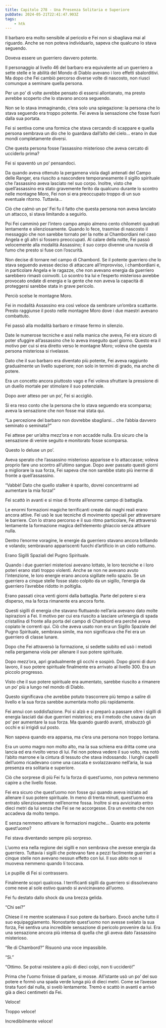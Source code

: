 ```yaml
---
title: Capitolo 278 - Una Presenza Solitaria e Superiore
pubDate: 2024-05-21T22:41:47.903Z
tags:
    - htk
---
```


Il barbaro era molto sensibile al pericolo e Fei non si sbagliava mai al riguardo. Anche se non poteva individuarlo, sapeva che qualcuno lo stava seguendo.


Doveva essere un guerriero davvero potente.

Il personaggio al livello 46 del barbaro era equivalente ad un guerriero a sette stelle e le abilità del Mondo di Diablo avevano i loro effetti sbalorditivi. Ma dopo che Fei cambiò percorso diverse volte di nascosto, non riuscì comunque a seminare quella persona.

Per un po’ di volte avrebbe pensato di essersi allontanato, ma presto avrebbe scoperto che lo stavano ancora seguendo.

Non se lo stava immaginando, c’era solo una spiegazione: la persona che lo stava seguendo era troppo potente. Fei aveva la sensazione che fosse fuori dalla sua portata.

Fei si sentiva come una formica che stava cercando di scappare e quella persona sembrava un dio che lo guardava dall’alto del cielo… erano in due mondi completamente diversi.

Che questa persona fosse l’assassino misterioso che aveva cercato di ucciderlo prima?

Fei si spaventò un po’ pensandoci.

Da quando aveva ottenuto la pergamena viola dagli antenati del Campo delle Ranger, era riuscito a nascondere temporaneamente il sigillo spirituale che l’assassino aveva lasciato nel suo corpo. Inoltre, visto che quell’assassino era stato gravemente ferito da qualcuno durante lo scontro nelle montagne Moro, Fei non si era preoccupato troppo di un suo eventuale ritorno. Tuttavia…

Ciò che calmò un po’ Fei fu il fatto che questa persona non aveva lanciato un attacco, si stava limitando a seguirlo.

Poi Fei camminò per l’intero campo ampio almeno cento chilometri quadrati lentamente e silenziosamente. Quando lo fece, trasmise di nascosto il messaggio che non sarebbe tornato per la notte ai Chambordiani nel caso Angela e gli altri si fossero preoccupati. Al calare della notte, Fei passò velocemente alla modalità Assassino; il suo corpo divenne una nuvola di fumo che presto si fuse con l’oscurità.

Non decise di tornare nel campo di Chambord. Se il potente guerriero che lo stava seguendo avesse deciso di attaccare all’improvviso, i chambordiani e, in particolare Angela e le ragazze, che non avevano energia da guerriero sarebbero rimasti coinvolti. Lo scontro tra lui e l’esperto misterioso avrebbe provocato ondate di energia e la gente che non aveva la capacità di proteggersi sarebbe stata in grave pericolo.

Perciò scelse le montagne Moro.

Fei in modalità Assassino era così veloce da sembrare un’ombra scattante. Presto raggiunse il posto nelle montagne Moro dove i due maestri avevano combattuto.

Fei passò alla modalità barbaro e rimase fermo in silenzio.

Date le numerose tecniche e assi nella manica che aveva, Fei era sicuro di poter sfuggire all’assassino che lo aveva inseguito quel giorno. Questo era il motivo per cui si era diretto verso le montagne Moro; voleva che questa persona misteriosa si rivelasse.

Dato che il suo barbaro era diventato più potente, Fei aveva raggiunto gradualmente un livello superiore; non solo in termini di grado, ma anche di potere.

Era un concetto ancora piuttosto vago e Fei voleva sfruttare la pressione di un duello mortale per stimolare il suo potenziale.

Dopo aver atteso per un po’, Fei si accigliò.

Si era reso conto che la persona che lo stava seguendo era scomparsa; aveva la sensazione che non fosse mai stata qui.

“La percezione del barbaro non dovrebbe sbagliarsi… che l’abbia davvero seminato o seminata?”

Fei attese per un’altra mezz’ora e non accadde nulla. Era sicuro che la sensazione di venire seguito e monitorato fosse scomparsa.

Questo lo deluse un po’.

Aveva sperato che l’assassino misterioso apparisse e lo attaccasse; voleva proprio fare uno scontro all’ultimo sangue. Dopo aver passato questi giorni a migliorare la sua forza, Fei sapeva che non sarebbe stato più inerme di fronte a quell’assassino.

“Vabbè! Dato che quello stalker è sparito, dovrei concentrarmi ad aumentare la mia forza!”

Fei scattò in avanti e si mise di fronte all’enorme campo di battaglia.

Le enormi formazioni magiche terrificanti create dai maghi reali erano ancora attive. Fei usò le sue tecniche di movimento speciali per attraversare le barriere. Con lo strano percorso e il suo ritmo particolare, Fei attraversò lentamente la formazione magica dell’elemento ghiaccio senza attivare nulla.

Dentro l’enorme voragine, le energie da guerriero stavano ancora brillando e volando; sembravano appariscenti fuochi d’artificio in un cielo notturno.

Erano Sigilli Spaziali del Pugno Spirituale.

Quando i due guerrieri misteriosi avevano lottato, le loro tecniche e i loro poteri erano stati troppo violenti. Anche se non ne avevano avuto l’intenzione, le loro energie erano ancora sigillate nello spazio. Se un guerriero a cinque stelle fosse stato colpito da un sigillo, l’energia da guerriero l’avrebbe ridotto in poltiglia.

Erano passati circa venti giorni dalla battaglia. Parte del potere si era disperso, ma la forza rimanente era ancora forte.

Questi sigilli di energia che stavano fluttuando nell’aria avevano dato molte ispirazioni a Fei. Il motivo per cui era riuscito a lasciare un’energia di spada cristallina di fronte alla porta del campo di Chambord era perché aveva copiato le correnti qui. Ciò che aveva usato non era un Sigillo Spaziale del Pugno Spirituale, sembrava simile, ma non significava che Fei era un guerriero di classe lunare.

Dopo che Fei attraversò la formazione, si sedette subito ed usò i metodi nella pergamena viola per allenare il suo potere spirituale.

Dopo mezz’ora, aprì gradualmente gli occhi e sospirò. Dopo giorni di duro lavoro, il suo potere spirituale finalmente era arrivato al livello 300. Era un piccolo progresso.

Visto che il suo potere spirituale era aumentato, sarebbe riuscito a rimanere un po’ più a lungo nel mondo di Diablo.

Questo significava che avrebbe potuto trascorrere più tempo a salire di livello e la sua forza sarebbe aumentata molto più rapidamente.

Fei annuì con soddisfazione. Poi si alzò e si preparò a passare oltre i sigilli di energia lasciati dai due guerrieri misteriosi; era il metodo che usava da un po’ per aumentare la sua forza. Ma quando guardò avanti, strabuzzò gli occhi e si irrigidì sul posto.

Non sapeva quando era apparsa, ma c’era una persona non troppo lontana.

Era un uomo magro non molto alto, ma la sua schiena era dritta come una lancia ed era rivolto verso di lui. Fei non poteva vedere il suo volto, ma notò l’abito marrone e la cintura di tessuto che stava indossando. I lunghi capelli dell’uomo ricadevano come una cascata e svolazzavano nell’aria, la sua presenza era solitaria e superiore.

Ciò che sorprese di più Fei fu la forza di quest’uomo, non poteva nemmeno capire a che livello fosse.

Fei era sicuro che quest’uomo non fosse qui quando aveva iniziato ad allenare il suo potere spirituale. In meno di trenta minuti, quest’uomo era entrato silenziosamente nell’enorme fossa. Inoltre si era avvicinato entro dieci metri da lui senza che Fei se ne accorgesse. Era un evento che non accadeva da molto tempo.

E senza nemmeno attivare le formazioni magiche… Quanto era potente quest’uomo?

Fei stava diventando sempre più sorpreso.

L’uomo era nella regione dei sigilli e non sembrava che avesse energia da guerriero. Tuttavia i sigilli che potevano fare a pezzi facilmente guerrieri a cinque stelle non avevano nessun effetto con lui. Il suo abito non si muoveva nemmeno quando li toccava.

Le pupille di Fei si contrassero.

Finalmente scoprì qualcosa. I terrificanti sigilli da guerriero si dissolvevano come neve al sole estivo quando si avvicinavano all’uomo.

Fei fu destato dallo shock da una brezza gelida.

“Chi sei?”

Chiese il re mentre scatenava il suo potere da barbaro. Evocò anche tutto il suo equipaggiamento. Nonostante quest’uomo non avesse svelato la sua forza, Fei sentiva una incredibile sensazione di pericolo provenire da lui. Era una sensazione ancora più intensa di quella che gli aveva dato l’assassino misterioso.

“Re di Chambord?” Risuonò una voce impassibile.

“Sì.”

“Ottimo. Se potrai resistere a più di dieci colpi, non ti ucciderò!”

Prima che l’uomo finisse di parlare, si mosse. All’istante usò un po’ del suo potere e formò una spada verde lunga più di dieci metri. Come se l’avesse tirata fuori dal nulla, si svelò lentamente. Tremò e scattò in avanti e arrivò già a dieci centimetri da Fei.

Veloce!

Troppo veloce!

Incredibilmente veloce!



